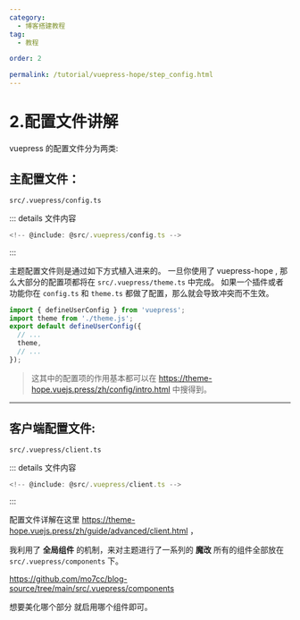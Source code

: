 ```yaml
---
category:
  - 博客搭建教程
tag:
  - 教程

order: 2

permalink: /tutorial/vuepress-hope/step_config.html
---
```


# 2.配置文件讲解

vuepress 的配置文件分为两类:

## 主配置文件：

`src/.vuepress/config.ts`

::: details 文件内容

```js title="src/.vuepress/config.ts"
<!-- @include: @src/.vuepress/config.ts -->
```

:::

主题配置文件则是通过如下方式植入进来的。
一旦你使用了 vuepress-hope , 那么大部分的配置项都将在 `src/.vuepress/theme.ts` 中完成。
如果一个插件或者功能你在 `config.ts` 和 `theme.ts` 都做了配置，那么就会导致冲突而不生效。

```js
import { defineUserConfig } from 'vuepress';
import theme from './theme.js';
export default defineUserConfig({
  // ...
  theme,
  // ...
});
```

> 这其中的配置项的作用基本都可以在 https://theme-hope.vuejs.press/zh/config/intro.html 中搜得到。

---

## 客户端配置文件:

`src/.vuepress/client.ts`

::: details 文件内容

```js title="src/.vuepress/client.ts"
<!-- @include: @src/.vuepress/client.ts -->
```

:::

配置文件详解在这里 https://theme-hope.vuejs.press/zh/guide/advanced/client.html ，

我利用了 **全局组件** 的机制，来对主题进行了一系列的 **魔改**
所有的组件全部放在 `src/.vuepress/components` 下。

https://github.com/mo7cc/blog-source/tree/main/src/.vuepress/components

想要美化哪个部分 就启用哪个组件即可。
